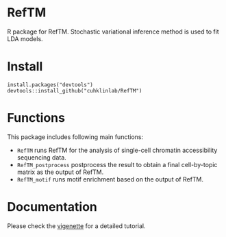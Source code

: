 # RefTM

R package for RefTM. Stochastic variational inference method is used to fit LDA models. 
# Install
```
install.packages("devtools")
devtools::install_github("cuhklinlab/RefTM")
```
# Functions
This package includes following main functions:
- `RefTM` runs RefTM for the analysis of single-cell chromatin accessibility sequencing data. 
- `RefTM_postprocess` postprocess the result to obtain a final cell-by-topic matrix as the output of RefTM.
- `RefTM_motif` runs motif enrichment based on the output of RefTM.

# Documentation
Please check the [vigenette](https://github.com/cuhklinlab/RefTM/wiki) for a detailed tutorial.
